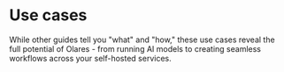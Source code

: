 # Use cases
While other guides tell you "what" and "how," these use cases reveal the full potential of Olares - from running AI models to creating seamless workflows across your self-hosted services.

<FilterableList :items="[
  { title: 'Stable Diffusion', link: './stable-diffusion.html', tags: ['ai'] },
  { title: 'ComfyUI', link: './comfyui.html', tags: ['ai'] },
  { title: 'Open WebUI', link: './openwebui.html', tags: ['ai'] },
  { title: 'Perplexica', link: './perplexica.html', tags: ['ai']},
  { title: 'Dify', link: './dify.html', tags: ['ai']},
  { title: 'Hubble', link: 'https://blog.olares.xyz/running-farcaster-hubble-on-your-home-cloud/', tags: ['social network']},
  { title: 'Use ComfyUI in Krita', link: './comfyui-for-krita.html', tags: ['ai']},
  { title: 'Stream media library', link: './stream-media.html', tags: ['entertainment']},
]" 
/>